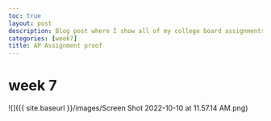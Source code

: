 ```yaml
---
toc: true
layout: post 
description: Blog post where I show all of my college board assignments
categories: [week7]
title: AP Assignment proof
---
```

# week 7
![]({{ site.baseurl }}/images/Screen Shot 2022-10-10 at 11.57.14 AM.png)